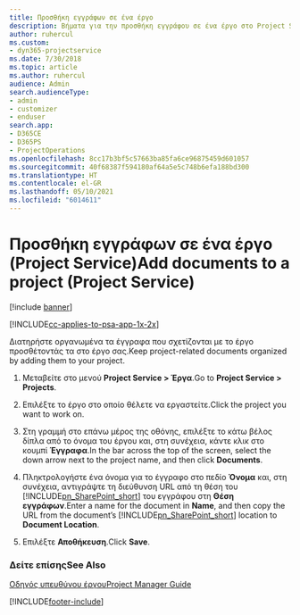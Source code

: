```yaml
---
title: Προσθήκη εγγράφων σε ένα έργο
description: Βήματα για την προσθήκη εγγράφου σε ένα έργο στο Project Service
author: ruhercul
ms.custom:
- dyn365-projectservice
ms.date: 7/30/2018
ms.topic: article
ms.author: ruhercul
audience: Admin
search.audienceType:
- admin
- customizer
- enduser
search.app:
- D365CE
- D365PS
- ProjectOperations
ms.openlocfilehash: 8cc17b3bf5c57663ba85fa6ce96875459d601057
ms.sourcegitcommit: 40f68387f594180af64a5e5c748b6efa188bd300
ms.translationtype: HT
ms.contentlocale: el-GR
ms.lasthandoff: 05/10/2021
ms.locfileid: "6014611"
---
```

# <a name="add-documents-to-a-project-project-service"></a><span data-ttu-id="08096-103">Προσθήκη εγγράφων σε ένα έργο (Project Service)</span><span class="sxs-lookup"><span data-stu-id="08096-103">Add documents to a project (Project Service)</span></span>

[!include [banner](../includes/psa-now-project-operations.md)]

[!INCLUDE[cc-applies-to-psa-app-1x-2x](../includes/cc-applies-to-psa-app-1x-2x.md)]

<span data-ttu-id="08096-104">Διατηρήστε οργανωμένα τα έγγραφα που σχετίζονται με το έργο προσθέτοντάς τα στο έργο σας.</span><span class="sxs-lookup"><span data-stu-id="08096-104">Keep project-related documents organized by adding them to your project.</span></span>  
  
1. <span data-ttu-id="08096-105">Μεταβείτε στο μενού **Project Service > Έργα**.</span><span class="sxs-lookup"><span data-stu-id="08096-105">Go to **Project Service > Projects**.</span></span>  
  
2. <span data-ttu-id="08096-106">Επιλέξτε το έργο στο οποίο θέλετε να εργαστείτε.</span><span class="sxs-lookup"><span data-stu-id="08096-106">Click the project you want to work on.</span></span>  
  
3. <span data-ttu-id="08096-107">Στη γραμμή στο επάνω μέρος της οθόνης, επιλέξτε το κάτω βέλος δίπλα από το όνομα του έργου και, στη συνέχεια, κάντε κλικ στο κουμπί **Έγγραφα**.</span><span class="sxs-lookup"><span data-stu-id="08096-107">In the bar across the top of the screen, select the down arrow next to the project name, and then click **Documents**.</span></span>  
  
4. <span data-ttu-id="08096-108">Πληκτρολογήστε ένα όνομα για το έγγραφο στο πεδίο **Όνομα** και, στη συνέχεια, αντιγράψτε τη διεύθυνση URL από τη θέση του [!INCLUDE[pn_SharePoint_short](../includes/pn-sharepoint-short.md)] του εγγράφου στη **Θέση εγγράφων**.</span><span class="sxs-lookup"><span data-stu-id="08096-108">Enter a name for the document in **Name**,  and then copy the URL from the document’s [!INCLUDE[pn_SharePoint_short](../includes/pn-sharepoint-short.md)] location to **Document Location**.</span></span>  
  
5. <span data-ttu-id="08096-109">Επιλέξτε **Αποθήκευση**.</span><span class="sxs-lookup"><span data-stu-id="08096-109">Click **Save**.</span></span>  
  
### <a name="see-also"></a><span data-ttu-id="08096-110">Δείτε επίσης</span><span class="sxs-lookup"><span data-stu-id="08096-110">See Also</span></span>  
 [<span data-ttu-id="08096-111">Οδηγός υπευθύνου έργου</span><span class="sxs-lookup"><span data-stu-id="08096-111">Project Manager Guide</span></span>](../psa/project-manager-guide.md)


[!INCLUDE[footer-include](../includes/footer-banner.md)]